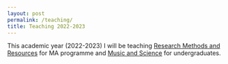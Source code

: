 ```yaml
---
layout: post
permalink: /teaching/
title: Teaching 2022-2023
---
```


This academic year (2022-2023) I will be teaching [Research Methods and Resources](https://tuomaseerola.github.io/RMR) for MA programme and [Music and Science](https://tuomaseerola.github.io/emr) for undergraduates.

